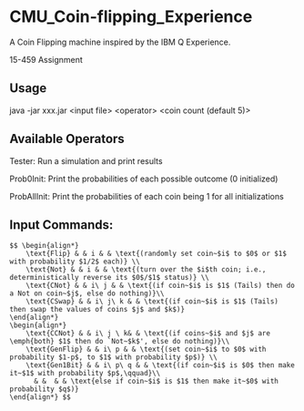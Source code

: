 
# CMU_Coin-flipping_Experience

A Coin Flipping machine inspired by the IBM Q Experience.

15-459 Assignment

## Usage

java -jar xxx.jar \<input file> \<operator> \<coin count (default 5)>


## Available Operators

Tester: Run a simulation and print results

Prob0Init: Print the probabilities of each possible outcome (0 initialized)

ProbAllInit: Print the probabilities of each coin being 1 for all initializations


## Input Commands:

```
$$ \begin{align*}  
    \text{Flip} & & i & & \text{(randomly set coin~$i$ to $0$ or $1$ with probability $1/2$ each)} \\  
    \text{Not} & & i & & \text{(turn over the $i$th coin; i.e., deterministically reverse its $0$/$1$ status)} \\  
    \text{CNot} & & i\ j & & \text{(if coin~$i$ is $1$ (Tails) then do a Not on coin~$j$, else do nothing)}\\  
    \text{CSwap} & & i\ j\ k & & \text{(if coin~$i$ is $1$ (Tails) then swap the values of coins $j$ and $k$)}  
\end{align*}
\begin{align*}  
    \text{CCNot} & & i\ j \ k& & \text{(if coins~$i$ and $j$ are \emph{both} $1$ then do `Not~$k$', else do nothing)}\\  
    \text{GenFlip} & & i\ p & & \text{(set coin~$i$ to $0$ with probability $1-p$, to $1$ with probability $p$)} \\  
    \text{Gen1Bit} & & i\ p\ q & & \text{(if coin~$i$ is $0$ then make it~$1$ with probability $p$,\qquad}\\  
      & &  & & \text{else if coin~$i$ is $1$ then make it~$0$ with probability $q$)}  
\end{align*} $$
```